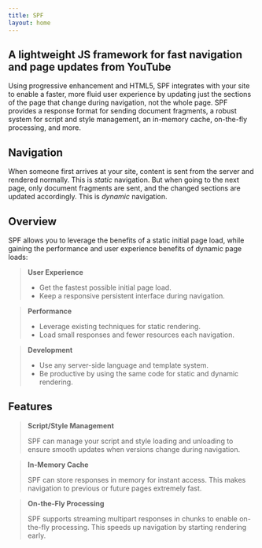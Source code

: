 ```yaml
---
title: SPF
layout: home
---
```


## A lightweight JS framework for fast navigation and page updates from YouTube


Using progressive enhancement and HTML5, SPF integrates with your site to enable
a faster, more fluid user experience by updating just the sections of the page
that change during navigation, not the whole page.  SPF provides a response
format for sending document fragments, a robust system for script and style
management, an in-memory cache, on-the-fly processing, and more.


## Navigation

When someone first arrives at your site, content is sent from the server and
rendered normally.  This is _static_ navigation.  But when going to the next
page, only document fragments are sent, and the changed sections are updated
accordingly. This is _dynamic_ navigation.


## Overview

SPF allows you to leverage the benefits of a static initial page load, while
gaining the performance and user experience benefits of dynamic page loads:

> **User Experience**
>
> - Get the fastest possible initial page load.  
> - Keep a responsive persistent interface during navigation.  

<!-- -->

> **Performance**
>
> - Leverage existing techniques for static rendering.  
> - Load small responses and fewer resources each navigation.  

<!-- -->

> **Development**
>
> -  Use any server-side language and template system.  
> -  Be productive by using the same code for static and dynamic rendering.  



## Features

> **Script/Style Management**
>
> SPF can manage your script and style loading and unloading to ensure smooth
> updates when versions change during navigation.

<!-- -->

> **In-Memory Cache**
>
> SPF can store responses in memory for instant access.  This makes navigation
> to previous or future pages extremely fast.

<!-- -->

> **On-the-Fly Processing**
>
> SPF supports streaming multipart responses in chunks to enable
> on-the-fly processing.  This speeds up navigation by starting rendering early.
